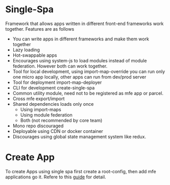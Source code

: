 # Single-Spa

Framework that allows apps written in different front-end frameworks work together. Features are as follows
- You can write apps in different frameworks and make them work together
- Lazy loading
- Hot-swappable apps
- Encourages using system-js to load modules instead of module federation. However both can work together.
- Tool for local development, using import-map-override you can run only one micro app locally, other apps can run from dev/prod server
- Tool for deployment import-map-deployer 
- CLI for development create-single-spa
- Common utility module, need not to be registered as mfe app or parcel.
- Cross mfe export/import
- Shared dependencies loads only once
  - Using import-maps
  - Using module federation
  - Both (not recommended by core team)
- Mono repo discouraged
- Deployable using CDN or docker container
- Discourages using global state management system like redux.

# Create App
To create Apps using single spa first create a root-config, then add mfe applications go it. Refere to this [guide](https://single-spa.js.org/docs/getting-started-overview) for detail.


